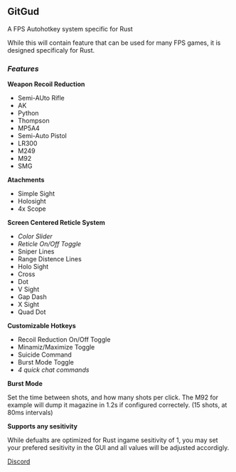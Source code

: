 ## GitGud
A FPS Autohotkey system specific for Rust

While this will contain feature that can be used for many FPS games, it is designed specificaly for Rust.

### _Features_

**Weapon Recoil Reduction**
- Semi-AUto Rifle
- AK
- Python
- Thompson
- MP5A4
- Semi-Auto Pistol
- LR300
- M249
- M92
- SMG



**Atachments**
- Simple Sight
- Holosight
- 4x Scope



**Screen Centered Reticle System**
- _Color Slider_
- _Reticle On/Off Toggle_
- Sniper Lines
- Range Distence Lines
- Holo Sight
- Cross
- Dot
- V Sight
- Gap Dash
- X Sight
- Quad Dot



**Customizable Hotkeys**
- Recoil Reduction On/Off Toggle
- Minamiz/Maximize Toggle
- Suicide Command
- Burst Mode Toggle
- _4 quick chat commands_


**Burst Mode**

Set the time between shots, and how many shots per click. The M92 for example will dump it magazine in 1.2s if configured correctely. (15 shots, at 80ms intervals)

**Supports any sesitivity**

While defualts are optimized for Rust ingame sesitivity of 1, you may set your prefered sesitivity in the GUI and all values will be adjusted accordigly.

[Discord](https://discord.gg/Ghq9UcQ)